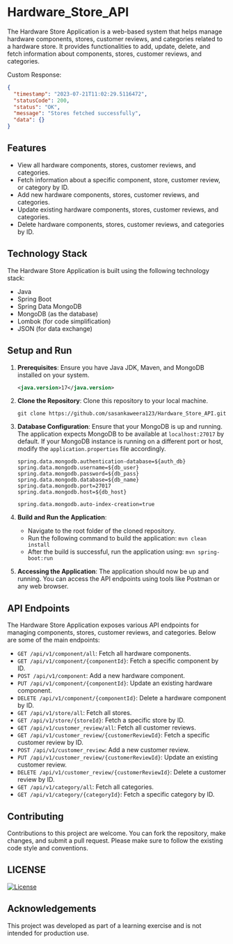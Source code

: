 # Hardware_Store_API

The Hardware Store Application is a web-based system that helps manage hardware components, stores, customer reviews, and categories related to a hardware store. It provides functionalities to add, update, delete, and fetch information about components, stores, customer reviews, and categories.

Custom Response:

```JSON
{
  "timestamp": "2023-07-21T11:02:29.5116472",
  "statusCode": 200,
  "status": "OK",
  "message": "Stores fetched successfully",
  "data": {}
}
```

## Features

- View all hardware components, stores, customer reviews, and categories.
- Fetch information about a specific component, store, customer review, or category by ID.
- Add new hardware components, stores, customer reviews, and categories.
- Update existing hardware components, stores, customer reviews, and categories.
- Delete hardware components, stores, customer reviews, and categories by ID.

## Technology Stack

The Hardware Store Application is built using the following technology stack:

- Java
- Spring Boot
- Spring Data MongoDB
- MongoDB (as the database)
- Lombok (for code simplification)
- JSON (for data exchange)

## Setup and Run

1. **Prerequisites**: Ensure you have Java JDK, Maven, and MongoDB installed on your system.

    ```xml
   <java.version>17</java.version>
    ```
   
2. **Clone the Repository**: Clone this repository to your local machine.

   ```git
   git clone https://github.com/sasankaweera123/Hardware_Store_API.git
   ```
   
3. **Database Configuration**: Ensure that your MongoDB is up and running. The application expects MongoDB to be available at `localhost:27017` by default. If your MongoDB instance is running on a different port or host, modify the `application.properties` file accordingly.

    ```properties
    spring.data.mongodb.authentication-database=${auth_db}
    spring.data.mongodb.username=${db_user}
    spring.data.mongodb.password=${db_pass}
    spring.data.mongodb.database=${db_name}
    spring.data.mongodb.port=27017
    spring.data.mongodb.host=${db_host}
    
    spring.data.mongodb.auto-index-creation=true
    ```

4. **Build and Run the Application**:
    - Navigate to the root folder of the cloned repository.
    - Run the following command to build the application: `mvn clean install`
    - After the build is successful, run the application using: `mvn spring-boot:run`

5. **Accessing the Application**: The application should now be up and running. You can access the API endpoints using tools like Postman or any web browser.


## API Endpoints

The Hardware Store Application exposes various API endpoints for managing components, stores, customer reviews, and categories. Below are some of the main endpoints:

- `GET /api/v1/component/all`: Fetch all hardware components.
- `GET /api/v1/component/{componentId}`: Fetch a specific component by ID.
- `POST /api/v1/component`: Add a new hardware component.
- `PUT /api/v1/component/{componentId}`: Update an existing hardware component.
- `DELETE /api/v1/component/{componentId}`: Delete a hardware component by ID.
- `GET /api/v1/store/all`: Fetch all stores.
- `GET /api/v1/store/{storeId}`: Fetch a specific store by ID.
- `GET /api/v1/customer_review/all`: Fetch all customer reviews.
- `GET /api/v1/customer_review/{customerReviewId}`: Fetch a specific customer review by ID.
- `POST /api/v1/customer_review`: Add a new customer review.
- `PUT /api/v1/customer_review/{customerReviewId}`: Update an existing customer review.
- `DELETE /api/v1/customer_review/{customerReviewId}`: Delete a customer review by ID.
- `GET /api/v1/category/all`: Fetch all categories.
- `GET /api/v1/category/{categoryId}`: Fetch a specific category by ID.


## Contributing

Contributions to this project are welcome. You can fork the repository, make changes, and submit a pull request. Please make sure to follow the existing code style and conventions.

## LICENSE

[![License](https://img.shields.io/badge/License-Apache_2.0-blue.svg)](https://opensource.org/licenses/Apache-2.0)

## Acknowledgements

This project was developed as part of a learning exercise and is not intended for production use.
